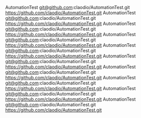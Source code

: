 AutomationTest
git@github.com:claodio/AutomationTest.git
https://github.com/claodio/AutomationTest.git
AutomationTest
git@github.com:claodio/AutomationTest.git
https://github.com/claodio/AutomationTest.git
AutomationTest
git@github.com:claodio/AutomationTest.git
https://github.com/claodio/AutomationTest.git
AutomationTest
git@github.com:claodio/AutomationTest.git
https://github.com/claodio/AutomationTest.git
AutomationTest
git@github.com:claodio/AutomationTest.git
https://github.com/claodio/AutomationTest.git
AutomationTest
git@github.com:claodio/AutomationTest.git
https://github.com/claodio/AutomationTest.git
AutomationTest
git@github.com:claodio/AutomationTest.git
https://github.com/claodio/AutomationTest.git
AutomationTest
git@github.com:claodio/AutomationTest.git
https://github.com/claodio/AutomationTest.git
AutomationTest
git@github.com:claodio/AutomationTest.git
https://github.com/claodio/AutomationTest.git
AutomationTest
git@github.com:claodio/AutomationTest.git
https://github.com/claodio/AutomationTest.git
